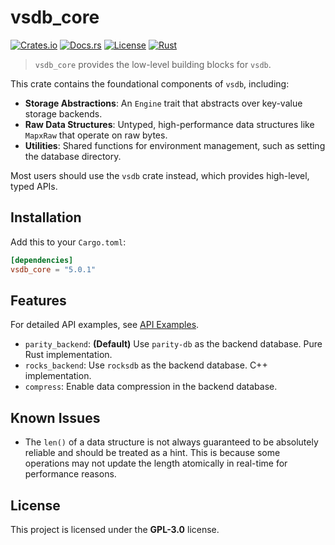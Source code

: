 # vsdb_core

[![Crates.io](https://img.shields.io/crates/v/vsdb_core.svg)](https://crates.io/crates/vsdb_core)
[![Docs.rs](https://docs.rs/vsdb_core/badge.svg)](https://docs.rs/vsdb_core)
[![License](https://img.shields.io/badge/license-GPL--3.0-blue.svg)](../../LICENSE)
[![Rust](https://github.com/rust-util-collections/vsdb/actions/workflows/rust.yml/badge.svg)](https://github.com/rust-util-collections/vsdb/actions/workflows/rust.yml)

> `vsdb_core` provides the low-level building blocks for `vsdb`.

This crate contains the foundational components of `vsdb`, including:
- **Storage Abstractions**: An `Engine` trait that abstracts over key-value storage backends.
- **Raw Data Structures**: Untyped, high-performance data structures like `MapxRaw` that operate on raw bytes.
- **Utilities**: Shared functions for environment management, such as setting the database directory.

Most users should use the `vsdb` crate instead, which provides high-level, typed APIs.

## Installation

Add this to your `Cargo.toml`:

```toml
[dependencies]
vsdb_core = "5.0.1"
```

## Features

For detailed API examples, see [API Examples](docs/api.md).

- `parity_backend`: **(Default)** Use `parity-db` as the backend database. Pure Rust implementation.
- `rocks_backend`: Use `rocksdb` as the backend database. C++ implementation.
- `compress`: Enable data compression in the backend database.

## Known Issues

- The `len()` of a data structure is not always guaranteed to be absolutely reliable and should be treated as a hint. This is because some operations may not update the length atomically in real-time for performance reasons.

## License

This project is licensed under the **GPL-3.0** license.

